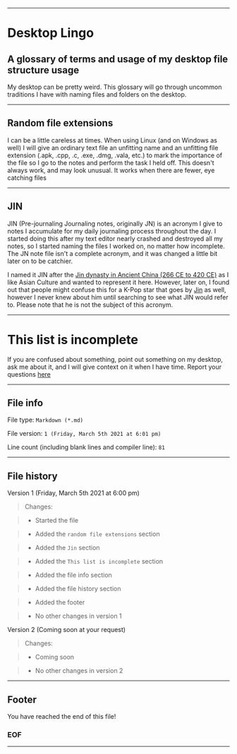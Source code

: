 
***

# Desktop Lingo

## A glossary of terms and usage of my desktop file structure usage

My desktop can be pretty weird. This glossary will go through uncommon traditions I have with naming files and folders on the desktop.

***

## Random file extensions

I can be a little careless at times. When using Linux (and on Windows as well) I will give an ordinary text file an unfitting name and an unfitting file extension (.apk, .cpp, .c, .exe, .dmg, .vala, etc.) to mark the importance of the file so I go to the notes and perform the task I held off. This doesn't always work, and may look unusual. It works when there are fewer, eye catching files

***

## JIN

JIN (Pre-journaling Journaling notes, originally JN) is an acronym I give to notes I accumulate for my daily journaling process throughout the day. I started doing this after my text editor nearly crashed and destroyed all my notes, so I started naming the files I worked on, no matter how incomplete. The JN note file isn't a complete acronym, and it was changed a little bit later on to be catchier. 

I named it JIN after the [Jin dynasty in Ancient China (266 CE to 420 CE)](https://en.wikipedia.org/wiki/Jin_dynasty_(266%E2%80%93420)) as I like Asian Culture and wanted to represent it here. However, later on, I found out that people might confuse this for a K-Pop star that goes by [Jin](https://en.wikipedia.org/wiki/Kim_seok-Jin) as well, however I never knew about him until searching to see what JIN would refer to. Please note that he is not the subject of this acronym.

***

# This list is incomplete

If you are confused about something, point out something on my desktop, ask me about it, and I will give context on it when I have time. Report your questions [here](https://github.com/seanpm2001/Daily-desktop-screenshots/issues/)

***

## File info

File type: `Markdown (*.md)`

File version: `1 (Friday, March 5th 2021 at 6:01 pm)`

Line count (including blank lines and compiler line): `81`

***

## File history

Version 1 (Friday, March 5th 2021 at 6:00 pm)

> Changes:

> * Started the file

> * Added the `random file extensions` section

> * Added the `Jin` section

> * Added the `This list is incomplete` section

> * Added the file info section

> * Added the file history section

> * Added the footer

> * No other changes in version 1

Version 2 (Coming soon at your request)

> Changes:

> * Coming soon

> * No other changes in version 2

***

## Footer

You have reached the end of this file!

### EOF

***
